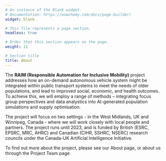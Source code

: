```yaml
---
# An instance of the Blank widget.
# Documentation: https://wowchemy.com/docs/page-builder/
widget: blank

# This file represents a page section.
headless: true

# Order that this section appears on the page.
weight: 11

# Section title
title: About
---
```


The <strong>RAIM (Responsible Automation for Inclusive Mobility)</strong> project addresses how an on-demand autonomous vehicle system might be integrated within public transport systems to meet the needs of older populations, and lead to improved social, economic, and health outcomes. To achieve this, we will employ a range of methods – integrating focus group perspectives and data analystics into AI-generated population simulations and supply optimisation. 

The project will focus on two settings - in the West Midlands, UK and Winnipeg, Canada - where we will work closely with local people and partners. The project runs until 2023, and is funded by British (ESRC, EPSRC, MRC, AHRC) and Canadian (CIHR, SSHRC, NSERC) research councils under the Canada-UK Artificial Intelligence Initiative. 

To find out more about the project, please see our About page, or about us through the Project Team page.
